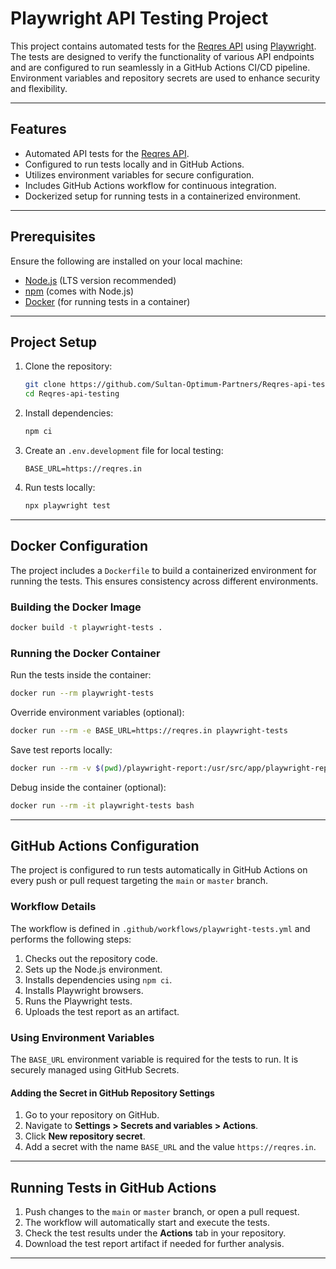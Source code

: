 # Playwright API Testing Project

This project contains automated tests for the [Reqres API](https://reqres.in/) using [Playwright](https://playwright.dev/). The tests are designed to verify the functionality of various API endpoints and are configured to run seamlessly in a GitHub Actions CI/CD pipeline. Environment variables and repository secrets are used to enhance security and flexibility.

---

## Features
- Automated API tests for the [Reqres API](https://reqres.in/).
- Configured to run tests locally and in GitHub Actions.
- Utilizes environment variables for secure configuration.
- Includes GitHub Actions workflow for continuous integration.
- Dockerized setup for running tests in a containerized environment.

---

## Prerequisites

Ensure the following are installed on your local machine:
- [Node.js](https://nodejs.org/) (LTS version recommended)
- [npm](https://www.npmjs.com/) (comes with Node.js)
- [Docker](https://www.docker.com/) (for running tests in a container)

---

## Project Setup

1. Clone the repository:
   ```bash
   git clone https://github.com/Sultan-Optimum-Partners/Reqres-api-testing
   cd Reqres-api-testing
   ```

2. Install dependencies:
   ```bash
   npm ci
   ```

3. Create an `.env.development` file for local testing:
   ```env
   BASE_URL=https://reqres.in
   ```

4. Run tests locally:
   ```bash
   npx playwright test
   ```

---

## Docker Configuration

The project includes a `Dockerfile` to build a containerized environment for running the tests. This ensures consistency across different environments.

### Building the Docker Image
```bash
docker build -t playwright-tests .
```

### Running the Docker Container
Run the tests inside the container:
```bash
docker run --rm playwright-tests
```

Override environment variables (optional):
```bash
docker run --rm -e BASE_URL=https://reqres.in playwright-tests
```

Save test reports locally:
```bash
docker run --rm -v $(pwd)/playwright-report:/usr/src/app/playwright-report playwright-tests
```

Debug inside the container (optional):
```bash
docker run --rm -it playwright-tests bash
```

---

## GitHub Actions Configuration

The project is configured to run tests automatically in GitHub Actions on every push or pull request targeting the `main` or `master` branch.

### Workflow Details
The workflow is defined in `.github/workflows/playwright-tests.yml` and performs the following steps:
1. Checks out the repository code.
2. Sets up the Node.js environment.
3. Installs dependencies using `npm ci`.
4. Installs Playwright browsers.
5. Runs the Playwright tests.
6. Uploads the test report as an artifact.

### Using Environment Variables
The `BASE_URL` environment variable is required for the tests to run. It is securely managed using GitHub Secrets.

#### Adding the Secret in GitHub Repository Settings
1. Go to your repository on GitHub.
2. Navigate to **Settings > Secrets and variables > Actions**.
3. Click **New repository secret**.
4. Add a secret with the name `BASE_URL` and the value `https://reqres.in`.

---

## Running Tests in GitHub Actions
1. Push changes to the `main` or `master` branch, or open a pull request.
2. The workflow will automatically start and execute the tests.
3. Check the test results under the **Actions** tab in your repository.
4. Download the test report artifact if needed for further analysis.

---

